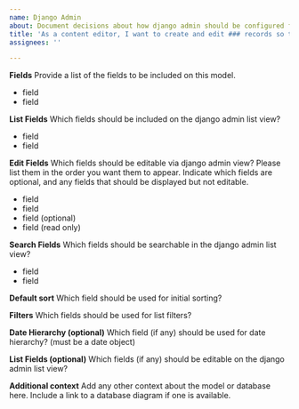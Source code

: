 ```yaml
---
name: Django Admin
about: Document decisions about how django admin should be configured for a particular model
title: 'As a content editor, I want to create and edit ### records so that I can document ###'
assignees: ''

---
```


**Fields**
Provide a list of the fields to be included on this model. 
- field 
- field

**List Fields**
Which fields should be included on the django admin list view?
- field
- field 

**Edit Fields**
Which fields should be editable via django admin view? Please list them in the order you want them to appear. Indicate which fields are optional, and any fields that should be displayed but not editable.
- field
- field 
- field (optional)
- field (read only)

**Search Fields**
Which fields should be searchable in the django admin list view?
- field
- field 

**Default sort**
Which field should be used for initial sorting?

**Filters**
Which fields should be used for list filters?

**Date Hierarchy (optional)**
Which field (if any) should be used for date hierarchy? (must be a date object)

**List Fields (optional)**
Which fields (if any) should be editable on the django admin list view?

**Additional context**
Add any other context about the model or database here. Include a link to a database diagram if one is available.